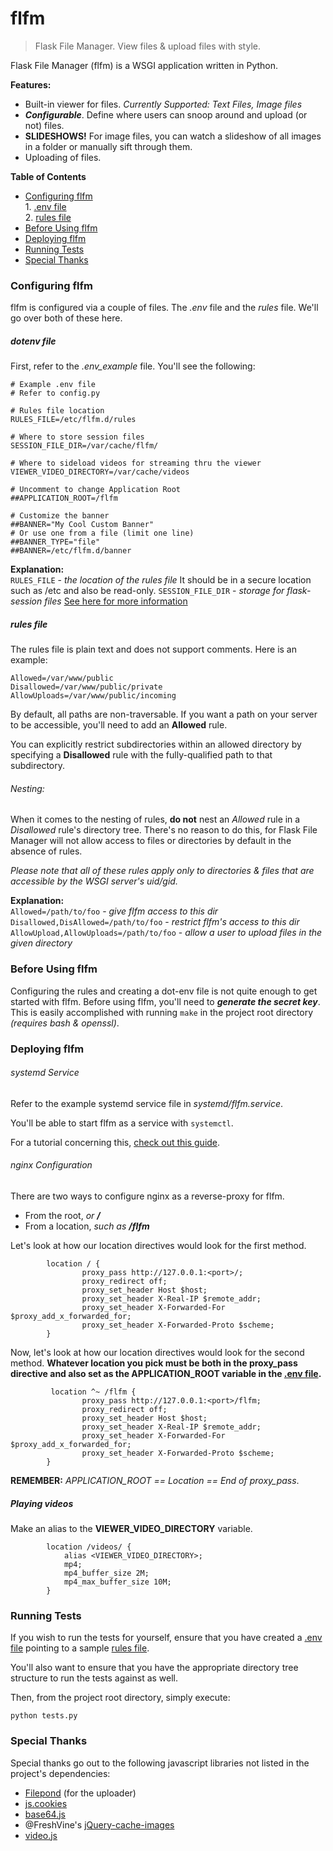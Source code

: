 # flfm
>Flask File Manager. View files &amp; upload files with style.

Flask File Manager (flfm) is a WSGI application written in Python.

**Features:**
* Built-in viewer for files. _Currently Supported: Text Files, Image files_
* _**Configurable**_. Define where users can snoop around and upload (or not) files.
* **SLIDESHOWS!** For image files, you can watch a slideshow of all images in a folder or manually sift through them.
* Uploading of files.

**Table of Contents**
* [Configuring flfm](#configuring-flfm)<br/>1. [.env file](#dotenv-file)<br/>2. [rules file](#rules-file)
* [Before Using flfm](#before-using-flfm)
* [Deploying flfm](#deploying-flfm)
* [Running Tests](#running-tests)
* [Special Thanks](#special-thanks)

### Configuring flfm
flfm is configured via a couple of files. The _.env_ file and the _rules_ file. We'll go over both of these here.
##### dotenv file
First, refer to the _.env\_example_ file. You'll see the following:
```
# Example .env file
# Refer to config.py

# Rules file location
RULES_FILE=/etc/flfm.d/rules

# Where to store session files
SESSION_FILE_DIR=/var/cache/flfm/

# Where to sideload videos for streaming thru the viewer
VIEWER_VIDEO_DIRECTORY=/var/cache/videos

# Uncomment to change Application Root
##APPLICATION_ROOT=/flfm

# Customize the banner
##BANNER="My Cool Custom Banner"
# Or use one from a file (limit one line)
##BANNER_TYPE="file"
##BANNER=/etc/flfm.d/banner
```
**Explanation:**<br/>
```RULES_FILE``` - _the location of the rules file_
It should be in a secure location such as /etc and also be read-only.
```SESSION_FILE_DIR``` - _storage for flask-session files_
[See here for more information](https://github.com/fengsp/flask-session/blob/master/docs/index.rst)

##### rules file
The rules file is plain text and does not support comments. Here is an example:
```
Allowed=/var/www/public
Disallowed=/var/www/public/private
AllowUploads=/var/www/public/incoming
```
By default, all paths are non-traversable. If you want a path on your server to be accessible, you'll need to add an **Allowed** rule.

You can explicitly restrict subdirectories within an allowed directory by specifying a **Disallowed** rule with the fully-qualified path to that subdirectory.

###### Nesting:
When it comes to the nesting of rules, **do not** nest an _Allowed_ rule in a _Disallowed_ rule's directory tree. There's no reason to do this, for Flask File Manager will not allow access to files or directories by default in the absence of rules.

*Please note that all of these rules apply only to directories &amp; files that are accessible by the WSGI server's _uid/gid_.*

**Explanation:**<br/>
```Allowed=/path/to/foo``` - _give flfm access to this dir_<br/>
```Disallowed,DisAllowed=/path/to/foo``` - _restrict flfm's access to this dir_<br/>
```AllowUpload,AllowUploads=/path/to/foo``` - _allow a user to upload files in the given directory_<br/>

### Before Using flfm
Configuring the rules and creating a dot-env file is not quite enough to get started with flfm.
Before using flfm, you'll need to _**generate the secret key**_.
This is easily accomplished with running ```make``` in the project root directory _(requires bash & openssl)_.

### Deploying flfm
###### systemd Service
Refer to the example systemd service file in _systemd/flfm.service_.

You'll be able to start flfm as a service with ```systemctl```.

For a tutorial concerning this, [check out this guide](https://www.digitalocean.com/community/tutorials/how-to-serve-flask-applications-with-gunicorn-and-nginx-on-ubuntu-16-04).

###### nginx Configuration
There are two ways to configure nginx as a reverse-proxy for flfm.
* From the root, _or **/**_
* From a location, _such as **/flfm**_

Let's look at how our location directives would look for the first method.

```
        location / {
                proxy_pass http://127.0.0.1:<port>/;
                proxy_redirect off;
                proxy_set_header Host $host;
                proxy_set_header X-Real-IP $remote_addr;
                proxy_set_header X-Forwarded-For $proxy_add_x_forwarded_for;
                proxy_set_header X-Forwarded-Proto $scheme;
        }
```
 Now, let's look at how our location directives would look for the second method. **Whatever location you pick must be both in the proxy_pass directive and also set as the APPLICATION_ROOT variable in the [.env file](#dotenv-file).**

```
         location ^~ /flfm {
                proxy_pass http://127.0.0.1:<port>/flfm;
                proxy_redirect off;
                proxy_set_header Host $host;
                proxy_set_header X-Real-IP $remote_addr;
                proxy_set_header X-Forwarded-For $proxy_add_x_forwarded_for;
                proxy_set_header X-Forwarded-Proto $scheme;
        }
```

**REMEMBER:**  _APPLICATION_ROOT == Location == End of proxy\_pass_.

##### Playing videos

Make an alias to the **VIEWER_VIDEO_DIRECTORY** variable.

```
        location /videos/ {
            alias <VIEWER_VIDEO_DIRECTORY>;
            mp4;
            mp4_buffer_size 2M;
            mp4_max_buffer_size 10M;
        }
```

### Running Tests
If you wish to run the tests for yourself, ensure that you have created a [.env file](#dotenv-file) pointing to a sample [rules file](#rules-file).

You'll also want to ensure that you have the appropriate directory tree structure to run the tests against as well.

Then, from the project root directory, simply execute:
```
python tests.py
```

### Special Thanks
Special thanks go out to the following javascript libraries not listed in the project's dependencies:
* [Filepond](https://pqina.nl/filepond/) (for the uploader)
* [js.cookies](https://github.com/js-cookie/js-cookie)
* [base64.js](https://github.com/dankogai/js-base64)
* @FreshVine's [jQuery-cache-images](https://github.com/FreshVine/jQuery-cache-images)
* [video.js](https://videojs.com/)
